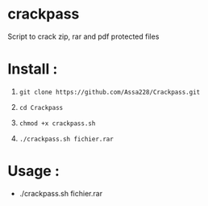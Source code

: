 # crackpass
Script to crack zip, rar and pdf protected files

# Install :

1. `git clone https://github.com/Assa228/Crackpass.git`

2. `cd Crackpass`
   
3. `chmod +x crackpass.sh`

4. `./crackpass.sh fichier.rar`

# Usage :
* ./crackpass.sh fichier.rar

